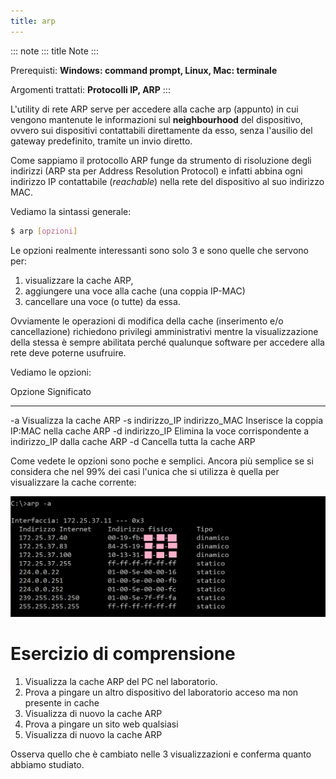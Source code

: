 ```yaml
---
title: arp
---
```


::: note
::: title
Note
:::

Prerequisti: **Windows: command prompt, Linux, Mac: terminale**

Argomenti trattati: **Protocolli IP, ARP**
:::

L\'utility di rete ARP serve per accedere alla cache arp (appunto) in
cui vengono mantenute le informazioni sul **neighbourhood** del
dispositivo, ovvero sui dispositivi contattabili direttamente da esso,
senza l\'ausilio del gateway predefinito, tramite un invio diretto.

Come sappiamo il protocollo ARP funge da strumento di risoluzione degli
indirizzi (ARP sta per Address Resolution Protocol) e infatti abbina
ogni indirizzo IP contattabile (*reachable*) nella rete del dispositivo
al suo indirizzo MAC.

Vediamo la sintassi generale:

``` bash
$ arp [opzioni]
```

Le opzioni realmente interessanti sono solo 3 e sono quelle che servono
per:

1.  visualizzare la cache ARP,
2.  aggiungere una voce alla cache (una coppia IP-MAC)
3.  cancellare una voce (o tutte) da essa.

Ovviamente le operazioni di modifica della cache (inserimento e/o
cancellazione) richiedono privilegi amministrativi mentre la
visualizzazione della stessa è sempre abilitata perché qualunque
software per accedere alla rete deve poterne usufruire.

Vediamo le opzioni:

  Opzione                         Significato
  ------------------------------- ---------------------------------------------------------------
  -a                              Visualizza la cache ARP
  -s indirizzo_IP indirizzo_MAC   Inserisce la coppia IP:MAC nella cache ARP
  -d indirizzo_IP                 Elimina la voce corrispondente a indirizzo_IP dalla cache ARP
  -d                              Cancella tutta la cache ARP

Come vedete le opzioni sono poche e semplici. Ancora più semplice se si
considera che nel 99% dei casi l\'unica che si utilizza è quella per
visualizzare la cache corrente:

![image](images/arp.png)

# Esercizio di comprensione

1.  Visualizza la cache ARP del PC nel laboratorio.
2.  Prova a pingare un altro dispositivo del laboratorio acceso ma non
    presente in cache
3.  Visualizza di nuovo la cache ARP
4.  Prova a pingare un sito web qualsiasi
5.  Visualizza di nuovo la cache ARP

Osserva quello che è cambiato nelle 3 visualizzazioni e conferma quanto
abbiamo studiato.

